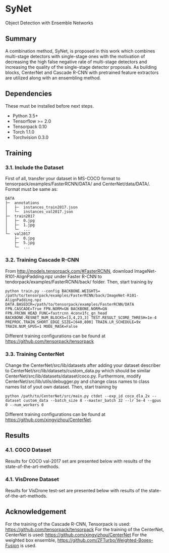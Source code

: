 # SyNet
Object Detection with Ensemble Networks

## Summary
A combination method, SyNet, is proposed in this work which combines multi-stage detectors with single-stage ones with the motivation of decreasing the high false negative rate of multi-stage detectors and increasing the quality of the single-stage detector proposals. As building blocks, CenterNet and Cascade R-CNN with pretrained feature extractors are utilized along with an ensembling method.

## Dependencies

These must be installed before next steps.

+ Python 3.5+
+ Tensorflow >= 2.0
+ Tensorpack 0.10
+ Torch 1.1.0
+ Torchvision 0.3.0 


## Training
### 3.1. Include the Dataset

First of all, transfer your dataset in MS-COCO format to tensorpack/examples/FasterRCNN/DATA/ and CenterNet/data/DATA/. Format must be same as:

```text
DATA
├─  annotations
│	├─  instances_train2017.json
│	└─  instances_val2017.json
├─  train2017
│	├─  0.jpg
│	├─  1.jpg
│	└─  ...
└─  val2017
    ├─  0.jpg
    ├─  5.jpg
    └─  ...
```

### 3.2. Training Cascade R-CNN

From http://models.tensorpack.com/#FasterRCNN, download ImageNet-R101-AlignPadding.npz under Faster R-CNN to tendorpack/examples/FasterRCNN/back/ folder. Then, start training by

```
python train.py --config BACKBONE.WEIGHTS= /path/to/tensorpack/examples/FasterRCNN/back/ImageNet-R101-AlignPadding.npz DATA.BASEDIR=/path/to/tensorpack/examples/FasterRCNN/DATA FPN.CASCADE=True FPN.NORM=GN BACKBONE.NORM=GN FPN.FRCNN_HEAD_FUNC=fastrcnn_4conv1fc_gn_head BACKBONE.RESNET_NUM_BLOCKS=[3,4,23,3] TEST.RESULT_SCORE_THRESH=1e-4 PREPROC.TRAIN_SHORT_EDGE_SIZE=[640,800] TRAIN.LR_SCHEDULE=9x TRAIN.NUM_GPUS=1 MODE_MASK=False
```
Different training configurations can be found at https://github.com/tensorpack/tensorpack

### 3.3. Training CenterNet

Change the CenterNet/src/lib/datasets after adding your dataset describer to CenterNet/src/lib/datasets/custom_data.py which should be similar CenterNet/src/lib/datasets/dataset/coco.py. Furthermore, modify CenterNet/src/lib/utils/debugger.py and change class names to class names list of yout own dataset. Then, start training by

```
python /path/to/CenterNet/src/main.py ctdet --exp_id coco_dla_2x --dataset custom_data --batch_size 8 --master_batch 32 --lr 5e-4 --gpus 0 --num_workers 0 
```
Different training configurations can be found at https://github.com/xingyizhou/CenterNet.

## Results
### 4.1. COCO Dataset

Results for COCO val-2017 set are presented below with results of the state-of-the-art-methods.

### 4.1. VisDrone Dataset

Results for VisDrone test-set are presented below with results of the state-of-the-art-methods.

## Acknowledgement
For the training of the Cascade R-CNN, Tensorpack is used: https://github.com/tensorpack/tensorpack
For the training of the CenterNet, CenterNet is used: https://github.com/xingyizhou/CenterNet
For the weighted box ensemble,  https://github.com/ZFTurbo/Weighted-Boxes-Fusion is used.

